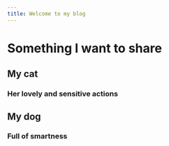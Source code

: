 ```yaml
---
title: Welcome to my blog
---
```

# Something I want to share
## My cat
### Her lovely and sensitive actions
## My dog
### Full of smartness
